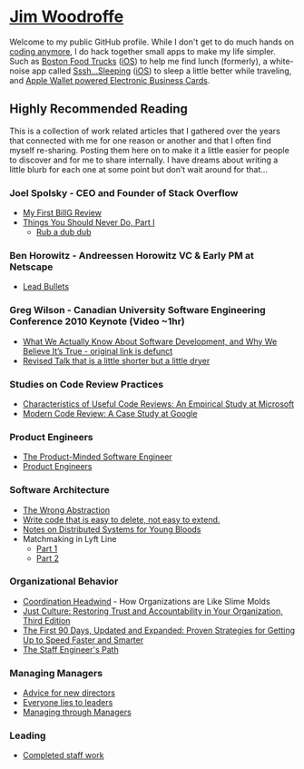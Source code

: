 # [Jim Woodroffe](https://woodroffe.com)

Welcome to my public GitHub profile. While I don't get to do much hands on [coding anymore](http://www.linkedin.com/in/jimwoodroffe), I do hack together small apps to make my life simpler. Such as [Boston Food Trucks](https://bostonfoodtrucks.co/) ([iOS]([https://apps.apple.com/us/app/id1523600887](https://itunes.apple.com/us/app/boston-food-trucks/id570484087?ls=1&mt=8))) to help me find lunch (formerly), a white-noise app called [Sssh...Sleeping](https://sssh.electricpants.com/) ([iOS](https://apps.apple.com/us/app/id1523600887)) to sleep a little better while traveling, and [Apple Wallet powered Electronic Business Cards](https://electricpants.com/).

<!---
sjw7444/sjw7444 is a ✨ special ✨ repository because its `README.md` (this file) appears on your GitHub profile.
You can click the Preview link to take a look at your changes.
--->

## Highly Recommended Reading ##

This is a collection of work related articles that I gathered over the years that connected with me for one reason or another and that I often find myself re-sharing.  Posting them here on to make it a little easier for people to discover and for me to share internally.  I have dreams about writing a little blurb for each one at some point but don’t wait around for that…

### Joel Spolsky - CEO and Founder of Stack Overflow ###
- [My First BillG Review](https://www.joelonsoftware.com/2006/06/16/my-first-billg-review/)
- [Things You Should Never Do, Part I](https://www.joelonsoftware.com/2000/04/06/things-you-should-never-do-part-i/)
    - [Rub a dub dub](https://www.joelonsoftware.com/2002/01/23/rub-a-dub-dub/)
   
### Ben Horowitz - Andreessen Horowitz VC & Early PM at Netscape ### 
- [Lead Bullets](https://a16z.com/2011/11/13/lead-bullets/)

### Greg Wilson - Canadian University Software Engineering Conference 2010 Keynote (Video ~1hr)
- [What We Actually Know About Software Development, and Why We Believe It’s True - original link is defunct](https://vimeo.com/9270320)
- [Revised Talk that is a little shorter but a little dryer](https://www.youtube.com/watch?v=HrVtA-ue-x0)

### Studies on Code Review Practices ### 
- [Characteristics of Useful Code Reviews: An Empirical Study at Microsoft](https://www.microsoft.com/en-us/research/wp-content/uploads/2016/02/bosu2015useful.pdf)
- [Modern Code Review: A Case Study at Google](https://sback.it/publications/icse2018seip.pdf)

### Product Engineers ### 
- [The Product-Minded Software Engineer](https://blog.pragmaticengineer.com/the-product-minded-engineer/)
- [Product Engineers](https://sherifmansour.medium.com/product-engineers-f424da766871)

### Software Architecture ###
- [The Wrong Abstraction](https://sandimetz.com/blog/2016/1/20/the-wrong-abstraction)
- [Write code that is easy to delete, not easy to extend.](https://programmingisterrible.com/post/139222674273/write-code-that-is-easy-to-delete-not-easy-to)
- [Notes on Distributed Systems for Young Bloods](https://www.somethingsimilar.com/2013/01/14/notes-on-distributed-systems-for-young-bloods/)
- Matchmaking in Lyft Line
    - [Part 1](https://eng.lyft.com/matchmaking-in-lyft-line-9c2635fe62c4)
    - [Part 2](https://eng.lyft.com/matchmaking-in-lyft-line-691a1a32a008)

### Organizational Behavior ###
- [Coordination Headwind](https://komoroske.com/slime-mold/) - How Organizations are Like Slime Molds
- [Just Culture: Restoring Trust and Accountability in Your Organization, Third Edition](https://a.co/d/774iSez)
- [The First 90 Days, Updated and Expanded: Proven Strategies for Getting Up to Speed Faster and Smarter](https://a.co/d/gToCAEi)
- [The Staff Engineer's Path](https://a.co/d/eS578zM)

### Managing Managers
- [Advice for new directors](https://www.rubick.com/advice-for-new-directors/)
- [Everyone lies to leaders](https://www.rubick.com/everyone-lies-to-leaders/)
- [Managing through Managers](https://www.theengineeringmanager.com/managing-managers/managing-through-interfaces/)

### Leading
- [Completed staff work](https://www.rubick.com/completed-staff-work/)

